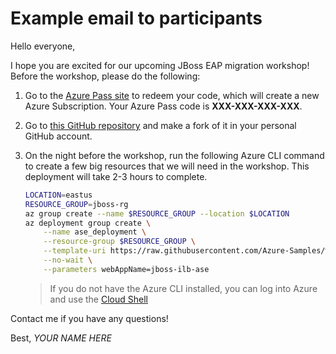 # Example email to participants

Hello everyone,

I hope you are excited for our upcoming JBoss EAP migration workshop! Before the workshop, please do the following:

1. Go to the [Azure Pass site](https://www.microsoftazurepass.com/) to redeem your code, which will create a new Azure Subscription. Your Azure Pass code is **XXX-XXX-XXX-XXX**.
2. Go to [this GitHub repository](https://github.com/Azure-Samples/workshop-migrate-jboss-on-app-service) and make a fork of it in your personal GitHub account.
3. On the night before the workshop, run the following Azure CLI command to create a few big resources that we will need in the workshop. This deployment will take 2-3 hours to complete.

    ```bash
    LOCATION=eastus
    RESOURCE_GROUP=jboss-rg
    az group create --name $RESOURCE_GROUP --location $LOCATION
    az deployment group create \
        --name ase_deployment \
        --resource-group $RESOURCE_GROUP \
        --template-uri https://raw.githubusercontent.com/Azure-Samples/workshop-migrate-jboss-on-app-service/main/templates/ase-template.json \
        --no-wait \
        --parameters webAppName=jboss-ilb-ase
    ```

    > If you do not have the Azure CLI installed, you can log into Azure and use the [Cloud Shell](https://shell.azure.com/)

Contact me if you have any questions!

Best,
*YOUR NAME HERE*
